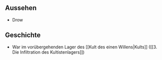 ## Aussehen
+ Drow
## Geschichte
+ War im vorübergehenden Lager des [[Kult des einen Willens|Kults]] ([[3. Die Infiltration des Kultistenlagers]])
